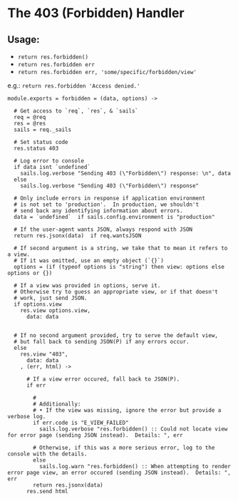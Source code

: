 
# The 403 (Forbidden) Handler

## Usage:

+ `return res.forbidden()`
+ `return res.forbidden err `
+ `return res.forbidden err, 'some/specific/forbidden/view'`

e.g.:
`return res.forbidden 'Access denied.'`

    module.exports = forbidden = (data, options) ->

      # Get access to `req`, `res`, & `sails`
      req = @req
      res = @res
      sails = req._sails

      # Set status code
      res.status 403

      # Log error to console
      if data isnt `undefined`
        sails.log.verbose "Sending 403 (\"Forbidden\") response: \n", data
      else
        sails.log.verbose "Sending 403 (\"Forbidden\") response"

      # Only include errors in response if application environment
      # is not set to 'production'.  In production, we shouldn't
      # send back any identifying information about errors.
      data = `undefined`  if sails.config.environment is "production"

      # If the user-agent wants JSON, always respond with JSON
      return res.jsonx(data)  if req.wantsJSON

      # If second argument is a string, we take that to mean it refers to a view.
      # If it was omitted, use an empty object (`{}`)
      options = (if (typeof options is "string") then view: options else options or {})

      # If a view was provided in options, serve it.
      # Otherwise try to guess an appropriate view, or if that doesn't
      # work, just send JSON.
      if options.view
        res.view options.view,
          data: data


      # If no second argument provided, try to serve the default view,
      # but fall back to sending JSON(P) if any errors occur.
      else
        res.view "403",
          data: data
        , (err, html) ->

          # If a view error occured, fall back to JSON(P).
          if err

            #
            # Additionally:
            # • If the view was missing, ignore the error but provide a verbose log.
            if err.code is "E_VIEW_FAILED"
              sails.log.verbose "res.forbidden() :: Could not locate view for error page (sending JSON instead).  Details: ", err

            # Otherwise, if this was a more serious error, log to the console with the details.
            else
              sails.log.warn "res.forbidden() :: When attempting to render error page view, an error occured (sending JSON instead).  Details: ", err
            return res.jsonx(data)
          res.send html
